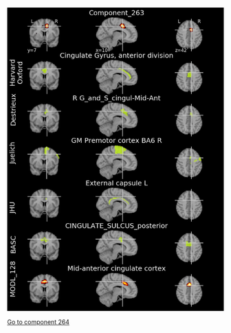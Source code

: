 


![263](preliminary/263.jpg "Component 263")

[Go to component 264](https://parietal-inria.github.io/MODL_atlas/1024/264 "Component 264")